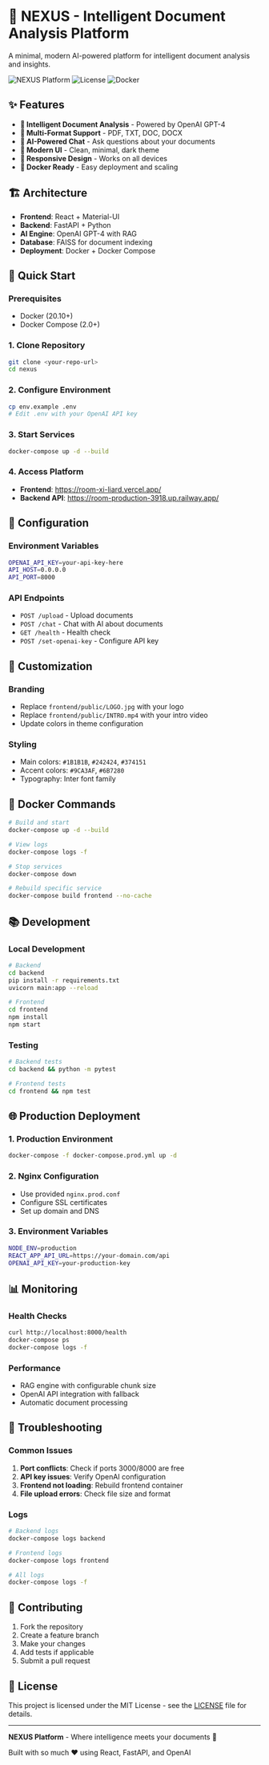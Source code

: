 # 🚀 NEXUS - Intelligent Document Analysis Platform

A minimal, modern AI-powered platform for intelligent document analysis and insights.

![NEXUS Platform](https://img.shields.io/badge/NEXUS-Platform-blue?style=for-the-badge&logo=github)
![License](https://img.shields.io/badge/License-MIT-green.svg?style=for-the-badge)
![Docker](https://img.shields.io/badge/Docker-Ready-blue?style=for-the-badge&logo=docker)

## ✨ Features

- **🎯 Intelligent Document Analysis** - Powered by OpenAI GPT-4
- **📁 Multi-Format Support** - PDF, TXT, DOC, DOCX
- **🤖 AI-Powered Chat** - Ask questions about your documents
- **🎨 Modern UI** - Clean, minimal, dark theme
- **📱 Responsive Design** - Works on all devices
- **🚀 Docker Ready** - Easy deployment and scaling

## 🏗️ Architecture

- **Frontend**: React + Material-UI
- **Backend**: FastAPI + Python
- **AI Engine**: OpenAI GPT-4 with RAG
- **Database**: FAISS for document indexing
- **Deployment**: Docker + Docker Compose

## 🚀 Quick Start

### Prerequisites
- Docker (20.10+)
- Docker Compose (2.0+)

### 1. Clone Repository
```bash
git clone <your-repo-url>
cd nexus
```

### 2. Configure Environment
```bash
cp env.example .env
# Edit .env with your OpenAI API key
```

### 3. Start Services
```bash
docker-compose up -d --build
```

### 4. Access Platform
- **Frontend**: https://room-xi-liard.vercel.app/
- **Backend API**: https://room-production-3918.up.railway.app/

## 🔧 Configuration

### Environment Variables
```bash
OPENAI_API_KEY=your-api-key-here
API_HOST=0.0.0.0
API_PORT=8000
```

### API Endpoints
- `POST /upload` - Upload documents
- `POST /chat` - Chat with AI about documents
- `GET /health` - Health check
- `POST /set-openai-key` - Configure API key

## 🎨 Customization

### Branding
- Replace `frontend/public/LOGO.jpg` with your logo
- Replace `frontend/public/INTRO.mp4` with your intro video
- Update colors in theme configuration

### Styling
- Main colors: `#1B1B1B`, `#242424`, `#374151`
- Accent colors: `#9CA3AF`, `#6B7280`
- Typography: Inter font family

## 🐳 Docker Commands

```bash
# Build and start
docker-compose up -d --build

# View logs
docker-compose logs -f

# Stop services
docker-compose down

# Rebuild specific service
docker-compose build frontend --no-cache
```

## 📚 Development

### Local Development
```bash
# Backend
cd backend
pip install -r requirements.txt
uvicorn main:app --reload

# Frontend
cd frontend
npm install
npm start
```

### Testing
```bash
# Backend tests
cd backend && python -m pytest

# Frontend tests
cd frontend && npm test
```

## 🌐 Production Deployment

### 1. Production Environment
```bash
docker-compose -f docker-compose.prod.yml up -d
```

### 2. Nginx Configuration
- Use provided `nginx.prod.conf`
- Configure SSL certificates
- Set up domain and DNS

### 3. Environment Variables
```bash
NODE_ENV=production
REACT_APP_API_URL=https://your-domain.com/api
OPENAI_API_KEY=your-production-key
```

## 📊 Monitoring

### Health Checks
```bash
curl http://localhost:8000/health
docker-compose ps
docker-compose logs -f
```

### Performance
- RAG engine with configurable chunk size
- OpenAI API integration with fallback
- Automatic document processing

## 🚨 Troubleshooting

### Common Issues
1. **Port conflicts**: Check if ports 3000/8000 are free
2. **API key issues**: Verify OpenAI configuration
3. **Frontend not loading**: Rebuild frontend container
4. **File upload errors**: Check file size and format

### Logs
```bash
# Backend logs
docker-compose logs backend

# Frontend logs
docker-compose logs frontend

# All logs
docker-compose logs -f
```

## 🤝 Contributing

1. Fork the repository
2. Create a feature branch
3. Make your changes
4. Add tests if applicable
5. Submit a pull request

## 📄 License

This project is licensed under the MIT License - see the [LICENSE](LICENSE) file for details.

---

**NEXUS Platform** - Where intelligence meets your documents 🚀

Built with so much ❤️ using React, FastAPI, and OpenAI


